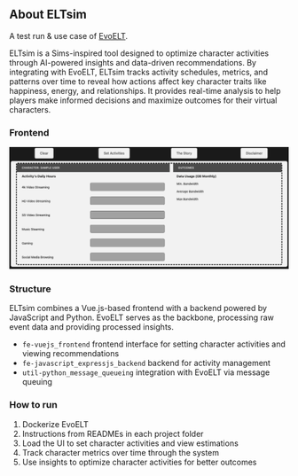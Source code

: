 ## About ELTsim
A test run & use case of [EvoELT](https://github.com/evelynkenenna/EvoELT). 

ELTsim is a Sims-inspired tool designed to optimize character activities through AI-powered insights and data-driven recommendations. By integrating with EvoELT, ELTsim tracks activity schedules, metrics, and patterns over time to reveal how actions affect key character traits like happiness, energy, and relationships. It provides real-time analysis to help players make informed decisions and maximize outcomes for their virtual characters.

### Frontend
![ELTsim Frontend](images/frontend.png)


### Structure
ELTsim combines a Vue.js-based frontend with a backend powered by JavaScript and Python. EvoELT serves as the backbone, processing raw event data and providing processed insights.

- `fe-vuejs_frontend` frontend interface for setting character activities and viewing recommendations
- `fe-javascript_expressjs_backend` backend for activity management
- `util-python_message_queueing` integration with EvoELT via message queuing

### How to run
1. Dockerize EvoELT
2. Instructions from READMEs in each project folder
3. Load the UI to set character activities and view estimations
4. Track character metrics over time through the system
5. Use insights to optimize character activities for better outcomes
